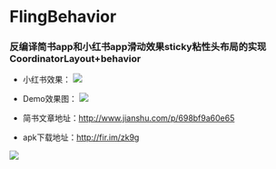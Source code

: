 # FlingBehavior
### 反编译简书app和小红书app滑动效果sticky粘性头布局的实现CoordinatorLayout+behavior

* 小红书效果：
![](http://upload-images.jianshu.io/upload_images/1419306-35085698a029f636.gif?imageMogr2/auto-orient/strip%7CimageView2/2/w/1240)  

* Demo效果图：
![](http://upload-images.jianshu.io/upload_images/1419306-b2a34dc793e1b14e.gif?imageMogr2/auto-orient/strip%7CimageView2/2/w/1240)  
 

* 简书文章地址：http://www.jianshu.com/p/698bf9a60e65

* apk下载地址：http://fir.im/zk9g

![](http://upload-images.jianshu.io/upload_images/1419306-1eb0a614bab27724.gif?imageMogr2/auto-orient/strip%7CimageView2/2/w/1240)  

